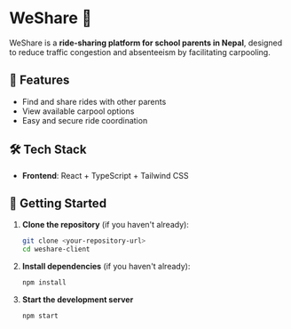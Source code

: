 # WeShare 🚗  
WeShare is a **ride-sharing platform for school parents in Nepal**, designed to reduce traffic congestion and absenteeism by facilitating carpooling.  

## 🌟 Features  
- Find and share rides with other parents  
- View available carpool options  
- Easy and secure ride coordination

## 🛠️ Tech Stack
- **Frontend**: React + TypeScript + Tailwind CSS   

## 🚀 Getting Started

1. **Clone the repository** (if you haven't already):
   ```sh
   git clone <your-repository-url>
   cd weshare-client

2. **Install dependencies** (if you haven't already):
   ```sh
   npm install

3. **Start the development server**
   ```sh
   npm start
